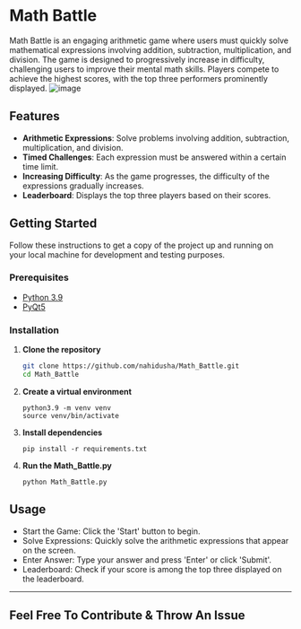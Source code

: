 # Math Battle

Math Battle is an engaging arithmetic game where users must quickly solve mathematical expressions involving addition, subtraction, multiplication, and division. The game is designed to progressively increase in difficulty, challenging users to improve their mental math skills. Players compete to achieve the highest scores, with the top three performers prominently displayed.
![image](https://github.com/mursalatul/Math_Battle/assets/79168756/4f245191-0ea2-4379-ac84-cfe2cf9fea1e)


## Features

- **Arithmetic Expressions**: Solve problems involving addition, subtraction, multiplication, and division.
- **Timed Challenges**: Each expression must be answered within a certain time limit.
- **Increasing Difficulty**: As the game progresses, the difficulty of the expressions gradually increases.
- **Leaderboard**: Displays the top three players based on their scores.

## Getting Started

Follow these instructions to get a copy of the project up and running on your local machine for development and testing purposes.

### Prerequisites

- [Python 3.9](https://www.python.org/downloads/release/python-390/)
- [PyQt5](https://pypi.org/project/PyQt5/)

### Installation

1. **Clone the repository**
   ```bash
   git clone https://github.com/nahidusha/Math_Battle.git
   cd Math_Battle
2. **Create a virtual environment**
   ```
   python3.9 -m venv venv
   source venv/bin/activate
3. **Install dependencies**
   ```
   pip install -r requirements.txt

4. **Run the Math_Battle.py**
   ```
   python Math_Battle.py

## Usage
* Start the Game: Click the 'Start' button to begin.
* Solve Expressions: Quickly solve the arithmetic expressions that appear on the screen.
* Enter Answer: Type your answer and press 'Enter' or click 'Submit'.
* Leaderboard: Check if your score is among the top three displayed on the leaderboard.
<hr>

## Feel Free To Contribute & Throw An Issue
